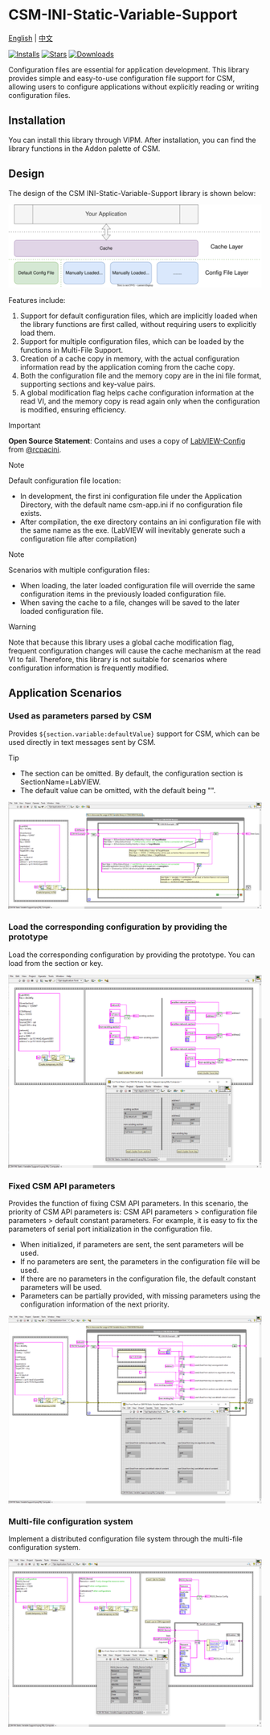 # CSM-INI-Static-Variable-Support

[English](./README.md) | [中文](./README(zh-cn).md)

[![Installs](https://www.vipm.io/package/nevstop_lib_csm_ini_static_variable_support/badge.svg?metric=installs)](https://www.vipm.io/package/nevstop_lib_csm_ini_static_variable_support/)
[![Stars](https://www.vipm.io/package/nevstop_lib_csm_ini_static_variable_support/badge.svg?metric=stars)](https://www.vipm.io/package/nevstop_lib_csm_ini_static_variable_support/)
[![Downloads](https://img.shields.io/github/downloads/NEVSTOP-LAB/CSM-INI-Static-Variable-Support/total)](https://github.com/NEVSTOP-LAB/CSM-INI-Static-Variable-Support/releases)

Configuration files are essential for application development. This library provides simple and easy-to-use configuration file support for CSM, allowing users to configure applications without explicitly reading or writing configuration files.

## Installation

You can install this library through VIPM. After installation, you can find the library functions in the Addon palette of CSM.

## Design

The design of the CSM INI-Static-Variable-Support library is shown below:

![Design](.github/csm-ini-variable-cache-design.svg)

Features include:

1. Support for default configuration files, which are implicitly loaded when the library functions are first called, without requiring users to explicitly load them.
2. Support for multiple configuration files, which can be loaded by the functions in Multi-File Support.
3. Creation of a cache copy in memory, with the actual configuration information read by the application coming from the cache copy.
4. Both the configuration file and the memory copy are in the ini file format, supporting sections and key-value pairs.
5. A global modification flag helps cache configuration information at the read VI, and the memory copy is read again only when the configuration is modified, ensuring efficiency.

> [!IMPORTANT]
> **Open Source Statement**: Contains and uses a copy of [LabVIEW-Config](https://github.com/rcpacini/LabVIEW-Config) from [@rcpacini](https://github.com/rcpacini).

> [!NOTE]
> Default configuration file location:
>
> - In development, the first ini configuration file under the Application Directory, with the default name csm-app.ini if no configuration file exists.
> - After compilation, the exe directory contains an ini configuration file with the same name as the exe. (LabVIEW will inevitably generate such a configuration file after compilation)

> [!NOTE]
> Scenarios with multiple configuration files:
>
> - When loading, the later loaded configuration file will override the same configuration items in the previously loaded configuration file.
> - When saving the cache to a file, changes will be saved to the later loaded configuration file.

> [!WARNING]
> Note that because this library uses a global cache modification flag, frequent configuration changes will cause the cache mechanism at the read VI to fail. Therefore, this library is not suitable for scenarios where configuration information is frequently modified.

## Application Scenarios

### Used as parameters parsed by CSM

Provides `${section.variable:defaultValue}` support for CSM, which can be used directly in text messages sent by CSM.

> [!TIP]
>
> - The section can be omitted. By default, the configuration section is SectionName=LabVIEW.
> - The default value can be omitted, with the default being "".

![Example](.github/1.png)

### Load the corresponding configuration by providing the prototype

Load the corresponding configuration by providing the prototype. You can load from the section or key.

![Example](.github/2.png)

### Fixed CSM API parameters

Provides the function of fixing CSM API parameters. In this scenario, the priority of CSM API parameters is: CSM API parameters > configuration file parameters > default constant parameters. For example, it is easy to fix the parameters of serial port initialization in the configuration file.

- When initialized, if parameters are sent, the sent parameters will be used.
- If no parameters are sent, the parameters in the configuration file will be used.
- If there are no parameters in the configuration file, the default constant parameters will be used.
- Parameters can be partially provided, with missing parameters using the configuration information of the next priority.

![Example](.github/3.png)

### Multi-file configuration system

Implement a distributed configuration file system through the multi-file configuration system.

![Example](.github/4.png)
